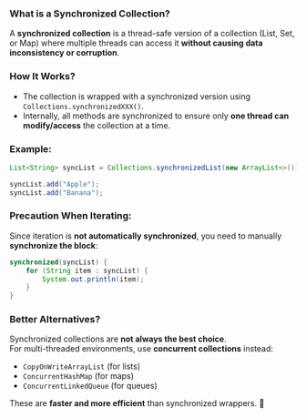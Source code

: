 ### **What is a Synchronized Collection?**  

A **synchronized collection** is a thread-safe version of a collection (List, Set, or Map) where multiple threads can access it **without causing data inconsistency or corruption**.  

### **How It Works?**  
- The collection is wrapped with a synchronized version using `Collections.synchronizedXXX()`.  
- Internally, all methods are synchronized to ensure only **one thread can modify/access** the collection at a time.  

### **Example:**  
```java
List<String> syncList = Collections.synchronizedList(new ArrayList<>());

syncList.add("Apple");
syncList.add("Banana");
```
### **Precaution When Iterating:**  
Since iteration is **not automatically synchronized**, you need to manually **synchronize the block**:  
```java
synchronized(syncList) {
    for (String item : syncList) {
        System.out.println(item);
    }
}
```

### **Better Alternatives?**  
Synchronized collections are **not always the best choice**.  
For multi-threaded environments, use **concurrent collections** instead:  
- `CopyOnWriteArrayList` (for lists)  
- `ConcurrentHashMap` (for maps)  
- `ConcurrentLinkedQueue` (for queues)  

These are **faster and more efficient** than synchronized wrappers. 🚀
